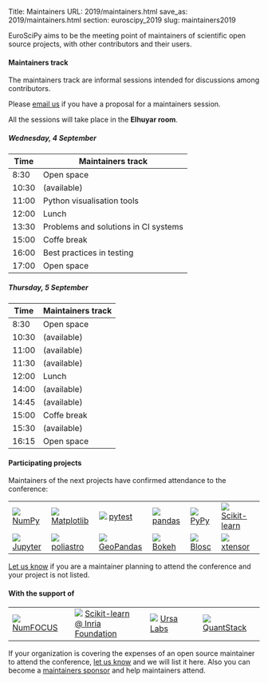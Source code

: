 Title: Maintainers
URL: 2019/maintainers.html
save_as: 2019/maintainers.html
section: euroscipy_2019
slug: maintainers2019

EuroSciPy aims to be the meeting point of maintainers of scientific open source
projects, with other contributors and their users.

#### Maintainers track<a name="maintainers-track"></a>

The maintainers track are informal sessions intended for discussions among
contributors.

Please <a href="mailto:maintainers@euroscipy.org">email us</a> if you
have a proposal for a maintainers session.

All the sessions will take place in the **Elhuyar room**.

##### Wednesday, 4 September

| Time   | Maintainers track                                                                           |
|--------|---------------------------------------------------------------------------------------------|
|  8:30  | Open space                                                                                  |
| 10:30  | (available)                                                                                 |
| 11:00  | Python visualisation tools                                                                  |
| 12:00  | <span class="light">Lunch</span>                                                            |
| 13:30  | Problems and solutions in CI systems                                                        |
| 15:00  | <span class="light">Coffe break</span>                                                      |
| 16:00  | Best practices in testing                                                                   |
| 17:00  | Open space                                                                                  |

##### Thursday, 5 September

| Time   | Maintainers track                                                                           |
|--------|---------------------------------------------------------------------------------------------|
|  8:30  | Open space                                                                                  |
| 10:30  | (available)                                                                                 |
| 11:00  | (available)                                                                                 |
| 11:30  | (available)                                                                                 |
| 12:00  | <span class="light">Lunch</span>                                                            |
| 14:00  | (available)                                                                                 |
| 14:45  | (available)                                                                                 |
| 15:00  | <span class="light">Coffe break</span>                                                      |
| 15:30  | (available)                                                                                 |
| 16:15  | Open space                                                                                  |

#### Participating projects

Maintainers of the next projects have confirmed attendance to the conference:

<table class="projects">
    <tr style="background: none;">
        <td>
            <a href="https://www.numpy.org/"><img src='../static/2019/projects/numpy.png'></a>
            <a href="https://www.numpy.org/">NumPy</a>
        </td>
        <td>
            <a href="https://matplotlib.org/"><img src='../static/2019/projects/matplotlib.png'></a>
            <a href="https://matplotlib.org/">Matplotlib</a>
        </td>
        <td>
            <a href="https://docs.pytest.org/"><img src='../static/2019/projects/pytest.png'></a>
            <a href="https://docs.pytest.org/">pytest</a>
        </td>
        <td>
            <a href="http://pandas.pydata.org/"><img src='../static/2019/projects/pandas.png'></a>
            <a href="http://pandas.pydata.org/">pandas</a>
        </td>
        <td>
            <a href="https://www.pypy.org/"><img src='../static/2019/projects/pypy.png'></a>
            <a href="https://www.pypy.org/">PyPy</a>
        </td>
        <td>
            <a href="https://scikit-learn.org/"><img src='../static/2019/projects/scikitlearn.png'></a>
            <a href="https://scikit-learn.org/">Scikit-learn</a>
        </td>
    </tr>
    <tr style="background: none;">
        <td>
            <a href="https://jupyter.org/"><img src='../static/2019/projects/jupyter.png'></a>
            <a href="https://jupyter.org/">Jupyter</a>
        </td>
        <td>
            <a href="https://docs.poliastro.space/en/stable/"><img src='../static/2019/projects/poliastro.png'></a>
            <a href="https://docs.poliastro.space/en/stable/">poliastro</a>
        </td>
        <td>
            <a href="https://geopandas.readthedocs.io/en/latest/"><img src='../static/2019/projects/geopandas.png'></a>
            <a href="https://geopandas.readthedocs.io/en/latest/">GeoPandas</a>
        </td>
        <td>
            <a href="https://bokeh.pydata.org/en/latest/"><img src='../static/2019/projects/bokeh.png'></a>
            <a href="https://bokeh.pydata.org/en/latest/">Bokeh</a>
        </td>
        <td>
            <a href="http://www.blosc.org/"><img src='../static/2019/projects/blosc.png'></a>
            <a href="http://www.blosc.org/">Blosc</a>
        </td>
        <td>
            <a href="https://xtensor.readthedocs.io/en/latest/"><img src='../static/2019/projects/xtensor.png'></a>
            <a href="https://xtensor.readthedocs.io/en/latest/">xtensor</a>
        </td>
    </tr>
</table>

<a href="mailto:maintainers@euroscipy.org">Let us know</a> if you are
a maintainer planning to attend the conference and your project is not listed.

#### With the support of

<table class="projects">
    <tr>
        <td>
            <a href="https://www.numfocus.org/"><img src='../static/2019/projects/numfocus.png'></a>
            <a href="https://www.numfocus.org/">NumFOCUS</a>
        </td>
        <td>
            <a href="https://scikit-learn.fondation-inria.fr/en/home/"><img src='../static/2019/projects/scikitlearn.png'></a>
            <a href="https://scikit-learn.fondation-inria.fr/en/home/">Scikit-learn<br/>@ Inria Foundation</a>
        </td>
        <td>
            <a href="https://ursalabs.org/"><img src='../static/2019/projects/ursa_labs.png'></a>
            <a href="https://ursalabs.org/">Ursa Labs</a>
        </td>
        <td>
            <a href="http://quantstack.net/"><img src='../static/2019/projects/quantstack.png'></a>
            <a href="http://quantstack.net/">QuantStack</a>
        </td>
    </tr>
</table>

If your organization is covering the expenses of an open source maintainer to attend the conference,
<a href="mailto:maintainers@euroscipy.org">let us know</a> and we will list it here.
Also you can become a <a href="sponsors_info.html">maintainers sponsor</a> and help maintainers attend.
